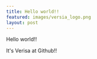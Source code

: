 ```yaml
---
title: Hello world!!
featured: images/versia_logo.png
layout: post
---
```


<p>Hello world!!</p>
<p>It's Verisa at Github!!</p>
